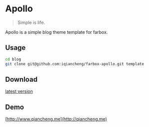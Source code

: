Apollo
===

>  Simple is life.

Apollo is a simple blog theme template for farbox.

## Usage
```sh
cd blog
git clone git@github.com:iqiancheng/farbox-apollo.git template
```
## Download
[latest version](https://github.com/iqiancheng/farbox-apollo/releases)

## Demo
[http://www.qiancheng.me](http://qiancheng.me)

